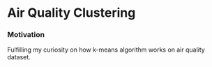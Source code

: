 # Air Quality Clustering

### Motivation
Fulfilling my curiosity on how k-means algorithm works on air quality dataset.
